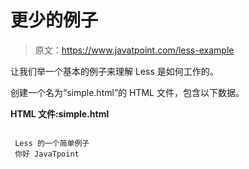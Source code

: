 # 更少的例子

> 原文：<https://www.javatpoint.com/less-example>

让我们举一个基本的例子来理解 Less 是如何工作的。

创建一个名为“simple.html”的 HTML 文件，包含以下数据。

**HTML 文件:simple.html**

```

 Less 的一个简单例子
 你好 JavaTpoint

```